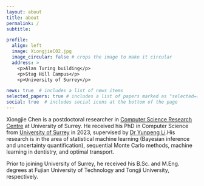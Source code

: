 ```yaml
---
layout: about
title: about
permalink: /
subtitle: 

profile:
  align: left
  image: XiongjieC02.jpg
  image_circular: false # crops the image to make it circular
  address: >
    <p>Alan Turing building</p>
    <p>Stag Hill Campus</p>
    <p>University of Surrey</p>

news: true  # includes a list of news items
selected_papers: true # includes a list of papers marked as "selected={true}"
social: true  # includes social icons at the bottom of the page
---
```


Xiongjie Chen is a postdoctoral researcher in [Computer Science Research Centre](https://www.surrey.ac.uk/computer-science-research-centre) at University of Surrey. He received his PhD in Computer Science from [University of Surrey](https://www.surrey.ac.uk/) in 2023, supervised by [Dr Yunpeng Li](https://www.surrey.ac.uk/people/yunpeng-li).His research is in the area of statistical machine learning (Bayesian inference and uncertainty quantification), sequential Monte Carlo methods, machine learning in dentistry, and optimal transport.

Prior to joining University of Surrey, he received his B.Sc. and M.Eng. degrees at Fujian University of Technology and Tongji University, respectively.


